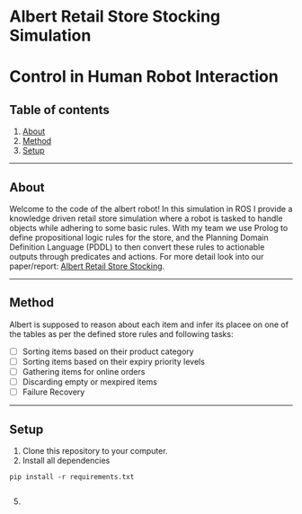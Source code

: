 # Albert Retail Store Stocking Simulation

# Control in Human Robot Interaction

## Table of contents
1. [About](#about)
2. [Method](#method)
3. [Setup](#setup)

---

## About
Welcome to the code of the albert robot! In this simulation in ROS I provide a knowledge driven retail store simulation where a robot is tasked to handle objects while adhering to some basic rules. With my team we use Prolog to define propositional logic rules for the store, and the Planning Domain Definition Language (PDDL) to then convert these rules to actionable outputs through predicates and actions. For more detail look into our paper/report: [Albert Retail Store Stocking](https://github.com/leonoorverbaan/Written-technical-papers/blob/main/Albert_retail_store_stocking.pdf). 


---

## Method
Albert is supposed to reason about each item and infer its placee on one of the tables as per the defined store rules and following tasks:
- [ ] Sorting items based on their product category
- [ ] Sorting items based on their expiry priority levels
- [ ] Gathering items for online orders
- [ ] Discarding empty or mexpired items
- [ ] Failure Recovery

---

## Setup
1. Clone this repository to your computer.
2. Install all dependencies
```
pip install -r requirements.txt
```

```Python

```
5. 

